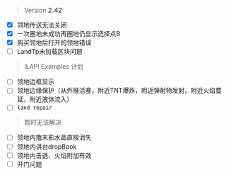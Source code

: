 > Version **2.42**
 - [x] 领地传送无法关闭
 - [x] 一次圈地未成功再圈地仍显示选择点B
 - [x] 购买领地后打开的领地错误
 - [ ] LandTp未加载区块问题

> ILAPI Examples 计划
 - [ ] 领地边框显示
 - [ ] 领地边缘保护（从外推活塞，附近TNT爆炸，附近弹射物发射，附近火焰蔓延，附近液体流入）
 - [ ] `land repair`

> 暂时无法解决
 - [ ] 领地内撸末影水晶直接消失
 - [ ] 领地内讲台dropBook
 - [ ] 领地内击退、火焰附加有效
 - [ ] 开门问题